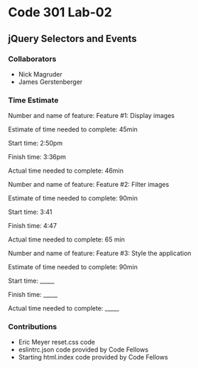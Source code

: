 # Code 301 Lab-02
## jQuery Selectors and Events

### Collaborators
* Nick Magruder
* James Gerstenberger

### Time Estimate
Number and name of feature: Feature #1: Display images

Estimate of time needed to complete: 45min

Start time: 2:50pm

Finish time: 3:36pm

Actual time needed to complete: 46min


Number and name of feature: Feature #2: Filter images

Estimate of time needed to complete: 90min

Start time: 3:41

Finish time: 4:47

Actual time needed to complete: 65 min

Number and name of feature: Feature #3: Style the application

Estimate of time needed to complete: 90min

Start time: _____

Finish time: _____

Actual time needed to complete: _____


### Contributions
* Eric Meyer reset.css code
* eslintrc.json code provided by Code Fellows
* Starting html.index code provided by Code Fellows
